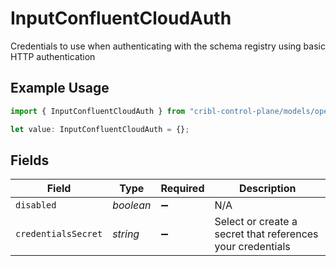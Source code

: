 # InputConfluentCloudAuth

Credentials to use when authenticating with the schema registry using basic HTTP authentication

## Example Usage

```typescript
import { InputConfluentCloudAuth } from "cribl-control-plane/models/operations";

let value: InputConfluentCloudAuth = {};
```

## Fields

| Field                                                      | Type                                                       | Required                                                   | Description                                                |
| ---------------------------------------------------------- | ---------------------------------------------------------- | ---------------------------------------------------------- | ---------------------------------------------------------- |
| `disabled`                                                 | *boolean*                                                  | :heavy_minus_sign:                                         | N/A                                                        |
| `credentialsSecret`                                        | *string*                                                   | :heavy_minus_sign:                                         | Select or create a secret that references your credentials |